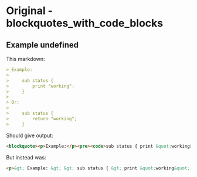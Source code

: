 # Original - blockquotes_with_code_blocks

## Example undefined

This markdown:

```markdown
> Example:
> 
>     sub status {
>         print "working";
>     }
> 
> Or:
> 
>     sub status {
>         return "working";
>     }

```

Should give output:

```html
<blockquote><p>Example:</p><pre><code>sub status { print &quot;working&quot;; }</code></pre><p>Or:</p><pre><code>sub status { return &quot;working&quot;; }</code></pre></blockquote>
```

But instead was:

```html
<p>&gt; Example: &gt; &gt; sub status { &gt; print &quot;working&quot;; &gt; } &gt; &gt; Or: &gt; &gt; sub status { &gt; return &quot;working&quot;; &gt; }</p>
```
